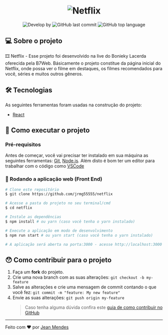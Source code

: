 <h1 align="center">
    <img alt="Netflix" title="#Netflix" src="https://upload.wikimedia.org/wikipedia/commons/0/0f/Logo_Netflix.png" />
</h1>

<p align="center">
  <img alt="Develop by" src="https://img.shields.io/badge/Develop%20by-Jean%20Mendes-blue?style=flat&logo=Awesome-Lists">
  <img alt="GitHub last commit" src="https://img.shields.io/github/last-commit/jrmg55555/netflix?color=informational&style=flat&logo=GitHub-Actions">
  <img alt="GitHub top language" src="https://img.shields.io/github/languages/top/jrmg55555/netflix?color=important&style=flat&logo=JavaScript">
<p>

## 💻 Sobre o projeto

🎞 Netflix - Esse projeto foi desenvolvido na live do Bonieky Lacerda oferecida pela B7Web. Básicamente o projeto constitue da página inicial do Netflix, onde possa ver o filme em destaques, os filmes recomendados para você, séries e muitos outros gêneros.

## 🛠 Tecnologias

As seguintes ferramentas foram usadas na construção do projeto:

- [React][reactjs]

## 🚀 Como executar o projeto

### Pré-requisitos

Antes de começar, você vai precisar ter instalado em sua máquina as seguintes ferramentas:
[Git](https://git-scm.com), [Node.js][nodejs].
Além disto é bom ter um editor para trabalhar com o código como [VSCode][vscode]

### 🧭 Rodando a aplicação web (Front End)

```bash
# Clone este repositório
$ git clone https://github.com/jrmg55555/netflix

# Acesse a pasta do projeto no seu terminal/cmd
$ cd netflix

# Instale as dependências
$ npm install # ou yarn (caso você tenha o yarn instalado)

# Execute a aplicação em modo de desenvolvimento
$ npm run start # ou yarn start (caso você tenha o yarn instalado)

# A aplicação será aberta na porta:3000 - acesse http://localhost:3000
```

## 😯 Como contribuir para o projeto

1. Faça um **fork** do projeto.
2. Crie uma nova branch com as suas alterações: `git checkout -b my-feature`
3. Salve as alterações e crie uma mensagem de commit contando o que você fez: `git commit -m "feature: My new feature"`
4. Envie as suas alterações: `git push origin my-feature`
   > Caso tenha alguma dúvida confira este [guia de como contribuir no GitHub](https://github.com/firstcontributions/first-contributions)

---

Feito com ❤️ por <a href="https://github.com/jrmg55555" target="_blank" rel="noopener">Jean Mendes</a>

[nodejs]: https://nodejs.org/
[reactjs]: https://reactjs.org
[yarn]: https://yarnpkg.com/
[vscode]: https://code.visualstudio.com/
[vceditconfig]: https://marketplace.visualstudio.com/items?itemName=EditorConfig.EditorConfig
[vceslint]: https://marketplace.visualstudio.com/items?itemName=dbaeumer.vscode-eslint
[prettier]: https://marketplace.visualstudio.com/items?itemName=esbenp.prettier-vscode
